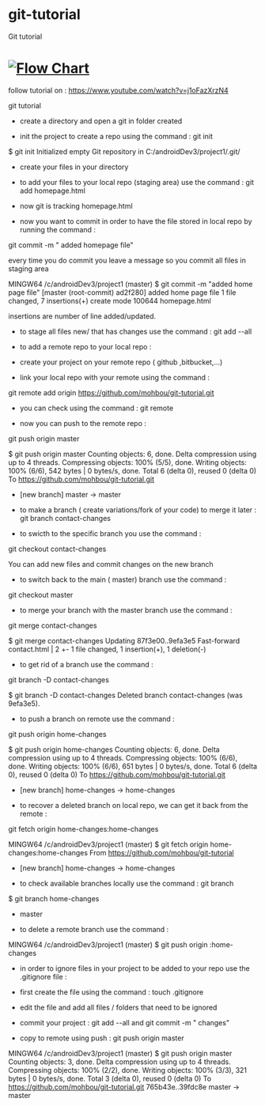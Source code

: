 # git-tutorial
Git tutorial

# [![Flow Chart](https://github.com/mohbou/git-tutorial/edit/master/git.PNG)](#features)

follow tutorial on : https://www.youtube.com/watch?v=j1oFazXrzN4

git tutorial

- create a directory and open a git in folder created

- init the project to create a repo  using the command : git init


$ git init
Initialized empty Git repository in C:/androidDev3/project1/.git/

- create your files in your directory

- to add your files to your local repo (staging area) use the command : git add homepage.html

- now git is tracking homepage.html

- now you want to commit in order to have the file stored in local repo by running the command :

git commit -m " added homepage file"  

every time you  do commit you leave a message so you commit all files in staging area


MINGW64 /c/androidDev3/project1 (master)
$ git commit -m "added home page file"
[master (root-commit) ad2f280] added home page file
 1 file changed, 7 insertions(+)
 create mode 100644 homepage.html

insertions are number of line added/updated.

- to stage all files new/ that has changes use the command : git add --all

- to add a remote repo to your local repo :

- create your project on your remote repo ( github ,bitbucket,...)

- link your local repo with your remote using the command :

 git remote add origin https://github.com/mohbou/git-tutorial.git

- you can check using the command : git remote

- now you can push to the remote repo : 

git push origin master 

$ git push origin master
Counting objects: 6, done.
Delta compression using up to 4 threads.
Compressing objects: 100% (5/5), done.
Writing objects: 100% (6/6), 542 bytes | 0 bytes/s, done.
Total 6 (delta 0), reused 0 (delta 0)
To https://github.com/mohbou/git-tutorial.git
 * [new branch]      master -> master

- to make a branch ( create variations/fork of your code) to merge it later :
git branch contact-changes

- to swicth to the specific branch you use the command : 

git checkout contact-changes

You can add new files and commit changes on the new branch

-  to switch back to the main ( master) branch use the command :

git checkout master

- to merge your branch with the master branch use the command  :

git merge contact-changes

$ git merge contact-changes
Updating 87f3e00..9efa3e5
Fast-forward
 contact.html | 2 +-
 1 file changed, 1 insertion(+), 1 deletion(-)

- to get rid of a branch use the command :

git branch -D contact-changes

$ git branch -D contact-changes
Deleted branch contact-changes (was 9efa3e5).

- to push a branch on remote use the command :

git push origin home-changes

$ git push origin home-changes
Counting objects: 6, done.
Delta compression using up to 4 threads.
Compressing objects: 100% (6/6), done.
Writing objects: 100% (6/6), 651 bytes | 0 bytes/s, done.
Total 6 (delta 0), reused 0 (delta 0)
To https://github.com/mohbou/git-tutorial.git
 * [new branch]      home-changes -> home-changes


- to recover a deleted branch on local repo, we can get it back from the remote :

git fetch origin home-changes:home-changes

MINGW64 /c/androidDev3/project1 (master)
$ git fetch origin home-changes:home-changes
From https://github.com/mohbou/git-tutorial
 * [new branch]      home-changes -> home-changes

- to check available branches locally use the command : git branch

$ git branch
  home-changes
* master


- to delete a remote branch use the command :

MINGW64 /c/androidDev3/project1 (master)
$ git push origin :home-changes


- in order to ignore files in your project to be added to your repo use the .gitignore file :

- first create the file using the command : touch .gitignore

- edit the file and add all files / folders that need to be ignored

- commit your project : git add --all and git commit -m " changes"

- copy to remote using push : git push origin master


 MINGW64 /c/androidDev3/project1 (master)
$ git push origin master
Counting objects: 3, done.
Delta compression using up to 4 threads.
Compressing objects: 100% (2/2), done.
Writing objects: 100% (3/3), 321 bytes | 0 bytes/s, done.
Total 3 (delta 0), reused 0 (delta 0)
To https://github.com/mohbou/git-tutorial.git
   765b43e..39fdc8e  master -> master


